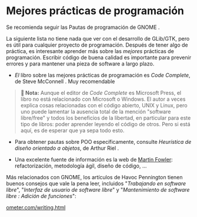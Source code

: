 # Mejores prácticas de programación

Se recomienda seguir las Pautas de programación de GNOME <span class="gnome-programming-guidelines"></span>.

La siguiente lista no tiene nada que ver con el desarrollo de GLib/GTK, pero es útil para cualquier proyecto de programación. Después de tener algo de práctica, es interesante aprender más sobre las *mejores* prácticas de programación. Escribir código de buena calidad es importante para prevenir errores y para mantener una pieza de software a largo plazo.

* *El* libro sobre las mejores prácticas de programación es *Code Complete*, de Steve McConnell <span class="code-complete"></span>. Muy recomendable

> **📌 Nota:** Aunque el editor de *Code Complete* es Microsoft Press, el libro no está relacionado con Microsoft o Windows. El autor a veces explica cosas relacionadas con el código abierto, UNIX y Linux, pero uno puede lamentar la ausencia total de la mención "software libre/free" y todos los beneficios de la libertad, en particular para este tipo de libros: poder aprender leyendo el código de otros. Pero si está aquí, es de esperar que ya sepa todo esto.

* Para obtener pautas sobre POO específicamente, consulte *Heurística de diseño orientado a objetos*, de Arthur Riel <span class="oop-book"></span>.

* Una excelente fuente de información es la web de [Martin Fowler](http://martinfowler.com/): refactorización, metodología ágil, diseño de código, ...

Más relacionados con GNOME, los artículos de Havoc Pennington tienen buenos consejos que vale la pena leer, incluidos "*Trabajando en software libre*", "*Interfaz de usuario de software libre*" y "*Mantenimiento de software libre : Adición de funciones*":

[ometer.com/writing.html](http://ometer.com/writing.html)

<!-- Habilitacion del enumeramiento de referencias -->

<div class="biblio-refs"></div>